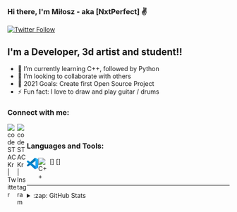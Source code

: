 ### Hi there, I'm Miłosz - aka [NxtPerfect] ✌

[![Twitter Follow](https://img.shields.io/twitter/follow/NxtperfectB?color=1DA1F2&logo=twitter&style=for-the-badge)](https://twitter.com/intent/follow?original_referer=https%3A%2F%2Fgithub.com%2FcodeSTACKr&screen_name=codeSTACKr)

## I'm a Developer, 3d artist and student!!

- 🌱 I’m currently learning C++, followed by Python
- 👯 I’m looking to collaborate with others
- 🥅 2021 Goals: Create first Open Source Project
- ⚡ Fun fact: I love to draw and play guitar / drums

### Connect with me:

[<img align="left" alt="codeSTACKr | Twitter" width="22px" src="https://cdn.jsdelivr.net/npm/simple-icons@v3/icons/twitter.svg" />][twitter]
[<img align="left" alt="codeSTACKr | Instagram" width="22px" src="https://cdn.jsdelivr.net/npm/simple-icons@v3/icons/instagram.svg" />][instagram]

<br />

### Languages and Tools:

[<img align="left" alt="Visual Studio Code" width="26px" src="https://raw.githubusercontent.com/github/explore/80688e429a7d4ef2fca1e82350fe8e3517d3494d/topics/visual-studio-code/visual-studio-code.png" />]
[<img align="left" alt="C++" width="26px" src="https://raw.githubusercontent.com/isocpp/logos/master/cpp_logo.png" />]

<br />

---


<details>
  <summary>:zap: GitHub Stats</summary>

  <img align="left" alt="NxtPerfect's GitHub Stats" src="https://github-readme-stats.nxtperfect.vercel.app/api?username=nxtperfect&show_icons=true&hide_border=true" />

</details>

[twitter]: https://twitter.com/nxtperfectb
[instagram]: https://instagram.com/nxtperfect.blend/
